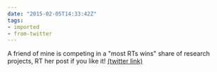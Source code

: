 ```yaml
---
date: "2015-02-05T14:33:42Z"
tags:
- imported
- from-twitter
---
```

A friend of mine is competing in a "most RTs wins" share of research projects, RT her post if you like it! [(twitter link)](/twitter/#/Tania_L_Read/status/563271456168345600)
